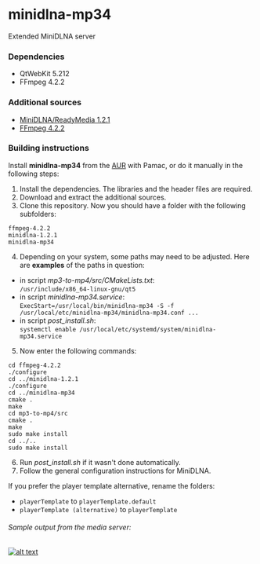# minidlna-mp34
Extended MiniDLNA server

### Dependencies
- QtWebKit 5.212
- FFmpeg 4.2.2

### Additional sources
- [MiniDLNA/ReadyMedia 1.2.1](https://downloads.sourceforge.net/project/minidlna/minidlna/1.2.1/minidlna-1.2.1.tar.gz)
- [FFmpeg 4.2.2](https://ffmpeg.org/releases/ffmpeg-4.2.2.tar.bz2)

### Building instructions
Install **minidlna-mp34** from the [AUR](https://aur.archlinux.org/packages/minidlna-mp34) with Pamac, or do it manually in the following steps:
1. Install the dependencies. The libraries and the header files are required.
2. Download and extract the additional sources.
3. Clone this repository. Now you should have a folder with the following subfolders:
```
ffmpeg-4.2.2
minidlna-1.2.1
minidlna-mp34
```
4. Depending on your system, some paths may need to be adjusted. Here are **examples** of the paths in question:
 - in script *mp3-to-mp4/src/CMakeLists.txt*:\
 ```/usr/include/x86_64-linux-gnu/qt5```
 - in script *minidlna-mp34.service*:\
 ```ExecStart=/usr/local/bin/minidlna-mp34 -S -f /usr/local/etc/minidlna-mp34/minidlna-mp34.conf ...```
 - in script *post_install.sh*:\
 ```systemctl enable /usr/local/etc/systemd/system/minidlna-mp34.service```
5. Now enter the following commands:
```
cd ffmpeg-4.2.2
./configure
cd ../minidlna-1.2.1
./configure
cd ../minidlna-mp34
cmake .
make
cd mp3-to-mp4/src
cmake .
make
sudo make install
cd ../..
sudo make install
```
6. Run *post_install.sh* if it wasn't done automatically.
7. Follow the general configuration instructions for MiniDLNA.

If you prefer the player template alternative, rename the folders:
- ```playerTemplate``` to ```playerTemplate.default```
- ```playerTemplate (alternative)``` to ```playerTemplate```

###### Sample output from the media server:
[![alt text](sample.png "Sample output from the media server")](https://www.youtube.com/watch?v=HVl2U0VPAU0)
